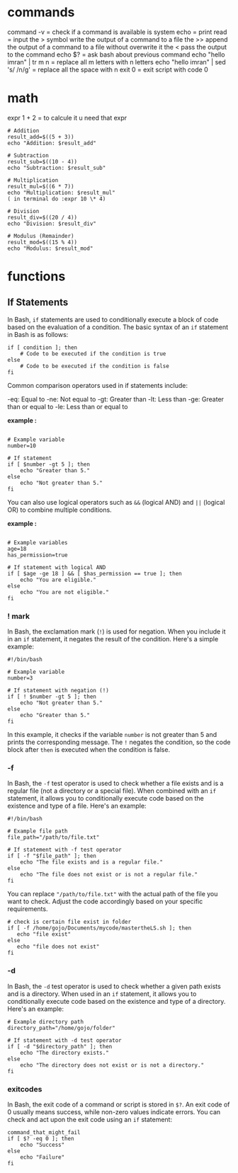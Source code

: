 # commands
command -v = check if a command is available is system 
echo = print
read = input
the > symbol write the output of a command to a file
the >> append the output of a command to a file without overwrite it
the < pass the output to the command
echo $? = ask bash about previous command
echo "hello imran" | tr m n = replace all m letters with n letters
echo "hello imran" | sed 's/ /n/g' = replace all the space with n 
exit  0 = exit script with code 0
# math
expr 1 + 2 = to calcule it u need that expr


```
# Addition
result_add=$((5 + 3))
echo "Addition: $result_add"

# Subtraction
result_sub=$((10 - 4))
echo "Subtraction: $result_sub"

# Multiplication
result_mul=$((6 * 7))
echo "Multiplication: $result_mul"
( in terminal do :expr 10 \* 4)

# Division
result_div=$((20 / 4))
echo "Division: $result_div"

# Modulus (Remainder)
result_mod=$((15 % 4))
echo "Modulus: $result_mod"
```

# functions
## If Statements
In Bash, `if` statements are used to conditionally execute a block of code based on the evaluation of a condition. The basic syntax of an `if` statement in Bash is as follows:

```
if [ condition ]; then
    # Code to be executed if the condition is true
else
    # Code to be executed if the condition is false
fi
```

Common comparison operators used in if statements include:

-eq: Equal to
-ne: Not equal to
-gt: Greater than
-lt: Less than
-ge: Greater than or equal to
-le: Less than or equal to

**example :**
```#!/bin/bash

# Example variable
number=10

# If statement
if [ $number -gt 5 ]; then
    echo "Greater than 5."
else
    echo "Not greater than 5."
fi

```

You can also use logical operators such as `&&` (logical AND) and `||` (logical OR) to combine multiple conditions. 

**example :** 
```#!/bin/bash

# Example variables
age=18
has_permission=true

# If statement with logical AND
if [ $age -ge 18 ] && [ $has_permission == true ]; then
    echo "You are eligible."
else
    echo "You are not eligible."
fi

```

### ! mark


In Bash, the exclamation mark (`!`) is used for negation. When you include it in an `if` statement, it negates the result of the condition. Here's a simple example:
```
#!/bin/bash

# Example variable
number=3

# If statement with negation (!)
if [ ! $number -gt 5 ]; then
    echo "Not greater than 5."
else
    echo "Greater than 5."
fi
```
In this example, it checks if the variable `number` is not greater than 5 and prints the corresponding message. The `!` negates the condition, so the code block after `then` is executed when the condition is false.
### -f
In Bash, the `-f` test operator is used to check whether a file exists and is a regular file (not a directory or a special file). When combined with an `if` statement, it allows you to conditionally execute code based on the existence and type of a file. Here's an example:
```
#!/bin/bash

# Example file path
file_path="/path/to/file.txt"

# If statement with -f test operator
if [ -f "$file_path" ]; then
    echo "The file exists and is a regular file."
else
    echo "The file does not exist or is not a regular file."
fi
```
 You can replace `"/path/to/file.txt"` with the actual path of the file you want to check. Adjust the code accordingly based on your specific requirements.
 ```
# check is certain file exist in folder
if [ -f /home/gojo/Documents/mycode/mastertheLS.sh ]; then
	echo "file exist"
else
	echo "file does not exist"
fi
```
### -d
In Bash, the `-d` test operator is used to check whether a given path exists and is a directory. When used in an `if` statement, it allows you to conditionally execute code based on the existence and type of a directory. Here's an example:
```#!/bin/bash
# Example directory path
directory_path="/home/gojo/folder"

# If statement with -d test operator
if [ -d "$directory_path" ]; then
    echo "The directory exists."
else
    echo "The directory does not exist or is not a directory."
fi
```

### exitcodes
In Bash, the exit code of a command or script is stored in `$?`. An exit code of 0 usually means success, while non-zero values indicate errors. You can check and act upon the exit code using an `if` statement:
```
command_that_might_fail
if [ $? -eq 0 ]; then
    echo "Success"
else
    echo "Failure"
fi
```
